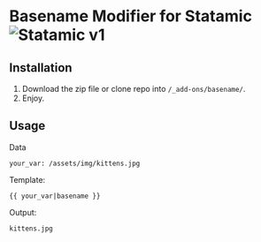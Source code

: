 # Basename Modifier for Statamic ![Statamic v1](https://img.shields.io/badge/statamic-v1-lightgrey.svg?style=flat-square)

## Installation
1. Download the zip file or clone repo into `/_add-ons/basename/`.
2. Enjoy.

## Usage

Data
```
your_var: /assets/img/kittens.jpg
```

Template:
```
{{ your_var|basename }}
```

Output:
```
kittens.jpg
```
